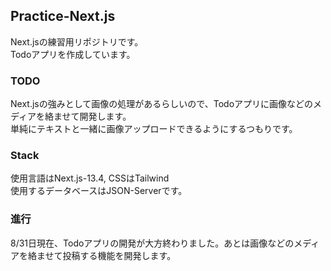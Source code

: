 ## Practice-Next.js  
Next.jsの練習用リポジトリです。  
Todoアプリを作成しています。

### TODO  
Next.jsの強みとして画像の処理があるらしいので、Todoアプリに画像などのメディアを絡ませて開発します。  
単純にテキストと一緒に画像アップロードできるようにするつもりです。  

### Stack  
使用言語はNext.js-13.4, CSSはTailwind  
使用するデータベースはJSON-Serverです。 

### 進行  
8/31日現在、Todoアプリの開発が大方終わりました。あとは画像などのメディアを絡ませて投稿する機能を開発します。 